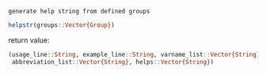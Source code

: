 ```
generate help string from defined groups
```

```julia
helpstr(groups::Vector{Group})
```

return value:

```julia
(usage_line::String, example_line::String, varname_list::Vector{String},
 abbreviation_list::Vector{String}, helps::Vector{String})
```
